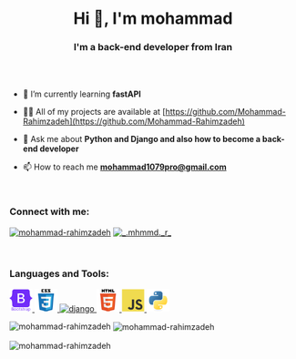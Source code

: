 <h1 align="center">Hi 👋, I'm mohammad</h1>
<h3 align="center">I'm a back-end developer from Iran</h3>

</br>
</br>

- 🌱 I’m currently learning **fastAPI**

- 👨‍💻 All of my projects are available at [https://github.com/Mohammad-Rahimzadeh](https://github.com/Mohammad-Rahimzadeh)

- 💬 Ask me about **Python and Django and also how to become a back-end developer**

- 📫 How to reach me **mohammad1079pro@gmail.com**

</br>

<h3 align="left">Connect with me:</h3>
<p align="left">
<a href="https://linkedin.com/in/mohammad-rahimzadeh" target="blank"><img align="center" src="https://raw.githubusercontent.com/rahuldkjain/github-profile-readme-generator/master/src/images/icons/Social/linked-in-alt.svg" alt="mohammad-rahimzadeh" height="30" width="40" /></a>
<a href="https://instagram.com/_.mhmmd._r_" target="blank"><img align="center" src="https://raw.githubusercontent.com/rahuldkjain/github-profile-readme-generator/master/src/images/icons/Social/instagram.svg" alt="_.mhmmd._r_" height="30" width="40" /></a>
</p>

</br>

<h3 align="left">Languages and Tools:</h3>
<p align="left"> <a href="https://getbootstrap.com" target="_blank" rel="noreferrer"> <img src="https://raw.githubusercontent.com/devicons/devicon/master/icons/bootstrap/bootstrap-plain-wordmark.svg" alt="bootstrap" width="40" height="40"/> </a> <a href="https://www.w3schools.com/css/" target="_blank" rel="noreferrer"> <img src="https://raw.githubusercontent.com/devicons/devicon/master/icons/css3/css3-original-wordmark.svg" alt="css3" width="40" height="40"/> </a> <a href="https://www.djangoproject.com/" target="_blank" rel="noreferrer"> <img src="https://cdn.worldvectorlogo.com/logos/django.svg" alt="django" width="40" height="40"/> </a> <a href="https://www.w3.org/html/" target="_blank" rel="noreferrer"> <img src="https://raw.githubusercontent.com/devicons/devicon/master/icons/html5/html5-original-wordmark.svg" alt="html5" width="40" height="40"/> </a> <a href="https://developer.mozilla.org/en-US/docs/Web/JavaScript" target="_blank" rel="noreferrer"> <img src="https://raw.githubusercontent.com/devicons/devicon/master/icons/javascript/javascript-original.svg" alt="javascript" width="40" height="40"/> </a> <a href="https://www.python.org" target="_blank" rel="noreferrer"> <img src="https://raw.githubusercontent.com/devicons/devicon/master/icons/python/python-original.svg" alt="python" width="40" height="40"/> </a> </p>

<p><img align="left" src="https://github-readme-stats.vercel.app/api/top-langs?username=mohammad-rahimzadeh&show_icons=true&locale=en&layout=compact" alt="mohammad-rahimzadeh" /></p>

<p>&nbsp;<img align="center" src="https://github-readme-stats.vercel.app/api?username=mohammad-rahimzadeh&show_icons=true&locale=en" alt="mohammad-rahimzadeh" /></p>

<p><img align="center" src="https://github-readme-streak-stats.herokuapp.com/?user=mohammad-rahimzadeh&" alt="mohammad-rahimzadeh" /></p>


